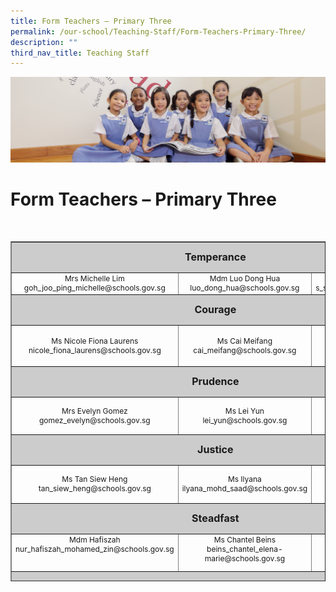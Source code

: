 ```yaml
---
title: Form Teachers – Primary Three
permalink: /our-school/Teaching-Staff/Form-Teachers-Primary-Three/
description: ""
third_nav_title: Teaching Staff
---
```

![](/images/UsefulVideos.jpg)

Form Teachers – Primary Three
=============================
&nbsp;
<table style="text-align: center; font-size: 12px; border-collapse: collapse; width: 100%; height: 544px;" border="1" width="100%">
<tbody>
<tr style="height: 42px;">
<td style="font-size: 16px; background-color: #cccccc; width: 89.1121%; height: 42px; text-align: center" colspan="3"><strong>Temperance</strong></td>
</tr>
<tr style="height: 26px;">
<td style="width: 32.665%; height: 26px;">Mrs Michelle Lim<br>
goh_joo_ping_michelle@schools.gov.sg</td>
<td style="width: 31.335%; height: 26px;">Mdm Luo Dong Hua<br>
luo_dong_hua@schools.gov.sg</td>
<td style="width: 25.1121%; height: 26px;">Mrs Ravi Selvarani<br>s_selvarani@schools.gov.sg</td>
</tr>
<tr style="height: 42px;">
<td style="font-size: 16px; background-color: #cccccc; width: 89.1121%; height: 42px; text-align: center" colspan="3"><strong>Courage</strong></td>
</tr>
<tr style="height: 60px;">
<td style="width: 32.665%; height: 60px;" width="272">Ms Nicole Fiona Laurens<br>
nicole_fiona_laurens@schools.gov.sg</td>
<td style="width: 31.335%; height: 60px;">Ms Cai Meifang<br>
cai_meifang@schools.gov.sg</td>
<td style="width: 25.1121%; height: 60px;"></td>
</tr>
<tr style="height: 42px;">
<td style="font-size: 16px; background-color: #cccccc; width: 89.1121%; height: 42px; text-align: center" colspan="3"><strong>Prudence</strong></td>
</tr>
<tr style="height: 55px;">
<td style="width: 32.665%; height: 55px;">Mrs Evelyn Gomez<br>
gomez_evelyn@schools.gov.sg</td>
<td style="width: 31.335%; height: 55px;">Ms Lei Yun<br>
lei_yun@schools.gov.sg</td>
<td style="width: 25.1121%; height: 55px;"></td>
</tr>
<tr style="height: 42px;">
<td style="font-size: 16px; background-color: #cccccc; width: 89.1121%; height: 42px; text-align: center" colspan="3"><strong>Justice</strong></td>
</tr>
<tr style="height: 55px;">
<td style="width: 32.665%; height: 55px;">Ms Tan Siew Heng<br>
tan_siew_heng@schools.gov.sg</td>
<td style="width: 31.335%; height: 55px;">Ms Ilyana<br>
ilyana_mohd_saad@schools.gov.sg</td>
<td style="width: 25.1121%; height: 55px;"></td>
</tr>
<tr style="height: 42px;">
<td style="font-size: 16px; background-color: #cccccc; width: 89.1121%; height: 42px; text-align: center" colspan="3"><strong>Steadfast</strong></td>
</tr>
<tr style="height: 55px;" valign="top">
<td style="width: 32.665%; height: 55px;">Mdm Hafiszah<br>
nur_hafiszah_mohamed_zin@schools.gov.sg</td>
<td style="width: 31.335%; height: 55px;">Ms Chantel Beins<br>
beins_chantel_elena-marie@schools.gov.sg</td>
<td style="width: 25.1121%; height: 55px;">Mrs Pauline Cheong</td>
</tr>
<tr style="height: 42.6667px;">
<td style="font-size: 16px; background-color: #cccccc; width: 89.1121%; height: 42px; text-align: center" colspan="3"><strong>Piety</strong></td>
</tr>
<tr style="height: 41px;" valign="top">
<td style="width: 32.665%; height: 41px; text-align: center;">Mrs Janet Tan<br>lam_yit_ching@schools.gov.sg</td>
<td style="width: 31.335%; height: 41px; text-align: center;">Mdm Huang Shansi<br>
huang_shansi@schools.gov.sg</td>
<td style="width: 25.1121%; height: 41px;"></td>
</tr>
</tbody>
</table>